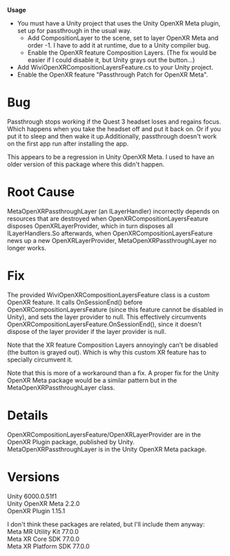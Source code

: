 **Usage**
- You must have a Unity project that uses the Unity OpenXR Meta plugin, set up for passthrough in the usual way.
    - Add CompositionLayer to the scene, set to layer OpenXR Meta and order -1. I have to add it at runtime, due to a Unity compiler bug.
    - Enable the OpenXR feature Composition Layers. (The fix would be easier if I could disable it, but Unity grays out the button...)
- Add WiviOpenXRCompositionLayersFeature.cs to your Unity project.
- Enable the OpenXR feature "Passthrough Patch for OpenXR Meta".

# Bug  
Passthrough stops working if the Quest 3 headset loses and regains focus. Which happens when you take the headset off and put it back on. Or if you put it to sleep and then wake it up.Additionally, passthrough doesn't work on the first app run after installing the app.

This appears to be a regression in Unity OpenXR Meta. I used to have an older version of this package where this didn't happen.

# Root Cause  
MetaOpenXRPassthroughLayer (an ILayerHandler) incorrectly depends on resources that are destroyed when OpenXRCompositionLayersFeature disposes OpenXRLayerProvider, which in turn disposes all ILayerHandlers.So afterwards, when OpenXRCompositionLayersFeature news up a new OpenXRLayerProvider, MetaOpenXRPassthroughLayer no longer works.

# Fix  
The provided WiviOpenXRCompositionLayersFeature class is a custom OpenXR feature. It calls OnSessionEnd() before OpenXRCompositionLayersFeature (since this feature cannot be disabled in Unity), and sets the layer provider to null. This effectively circumvents OpenXRCompositionLayersFeature.OnSessionEnd(), since it doesn't dispose of the layer provider if the layer provider is null.

Note that the XR feature Composition Layers annoyingly can't be disabled (the button is grayed out). Which is why this custom XR feature has to specially circumvent it.

Note that this is more of a workaround than a fix. A proper fix for the Unity OpenXR Meta package would be a similar pattern but in the MetaOpenXRPassthroughLayer class.

# Details  
OpenXRCompositionLayersFeature/OpenXRLayerProvider are in the OpenXR Plugin package, published by Unity. MetaOpenXRPassthroughLayer is in the Unity OpenXR Meta package.

# Versions  
Unity 6000.0.51f1  
Unity OpenXR Meta 2.2.0  
OpenXR Plugin 1.15.1

I don't think these packages are related, but I'll include them anyway:  
Meta MR Utility Kit 77.0.0  
Meta XR Core SDK 77.0.0  
Meta XR Platform SDK 77.0.0
